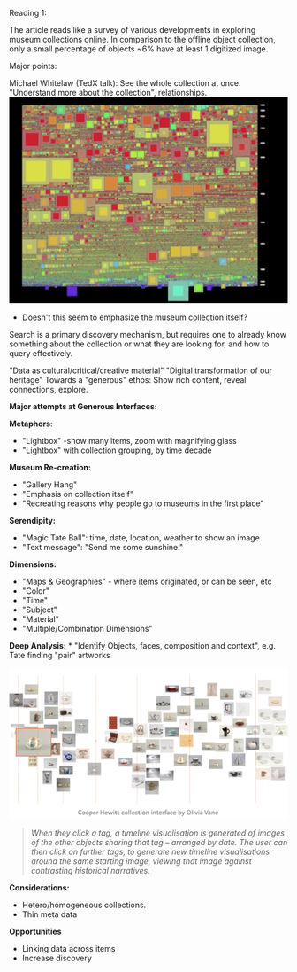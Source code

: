 Reading 1:

The article reads like a survey of various developments in exploring museum collections online.
In comparison to the offline object collection, only a small percentage of objects ~6% have at least 1 digitized image.

Major points:

Michael Whitelaw (TedX talk):  See the whole collection at once.  "Understand more about the collection", relationships.
![TedX Picture](/tedx.png)

* Doesn't this seem to emphasize the museum collection itself?

Search is a primary discovery mechanism, but requires one to already know something about the collection or what they are looking for, and how to query effectively.

"Data as cultural/critical/creative material"
"Digital transformation of our heritage"
Towards a "generous" ethos:  Show rich content, reveal connections, explore.

**Major attempts at Generous Interfaces:**

**Metaphors**:
  * "Lightbox" -show many items, zoom with magnifying glass
  * "Lightbox" with collection grouping, by time decade

**Museum Re-creation:**
  * "Gallery Hang"
  * "Emphasis on collection itself"
  * "Recreating reasons why people go to museums in the first place"
  
**Serendipity:**  
  * "Magic Tate Ball":  time, date, location, weather to show an image
  * "Text message":  "Send me some sunshine."
  
**Dimensions:**
  * "Maps & Geographies" - where items originated, or can be seen, etc
  * "Color" 
  * "Time"  
  * "Subject"
  * "Material"
  * "Multiple/Combination Dimensions"
 
 **Deep Analysis:**
    * "Identify Objects, faces, composition and context", e.g. Tate finding "pair" artworks
    
![Cooper Picture](/cooper.png)
>*When they click a tag, a timeline visualisation is generated of images of the other objects sharing that tag – arranged by date. The user can then click on further tags, to generate new timeline visualisations around the same starting image, viewing that image against contrasting historical narratives.*

**Considerations:**
  * Hetero/homogeneous collections. 
  * Thin meta data

**Opportunities**
  * Linking data across items
  * Increase discovery
